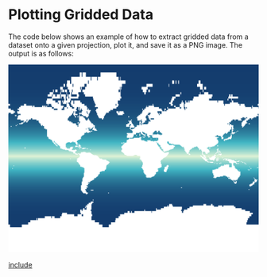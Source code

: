 # Plotting Gridded Data

The code below shows an example of how to extract gridded data from a dataset onto a given projection, plot it, and save it as a PNG image.  The output is as follows:

![](images/gridded.png)

[include](../../examples/src/main/java/uk/ac/rdg/resc/edal/examples/GeneratePng.java)  